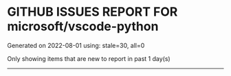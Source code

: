 
# GITHUB ISSUES REPORT FOR microsoft/vscode-python


Generated on 2022-08-01 using: stale=30, all=0


Only showing items that are new to report in past 1 day(s)


---
